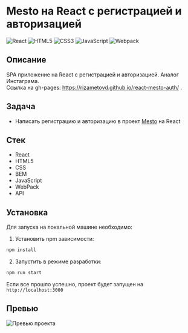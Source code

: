 # Mesto на React с регистрацией и авторизацией

![React](https://img.shields.io/badge/-React-f09128?logo=react&logoColor=white)
![HTML5](https://img.shields.io/badge/-HTML5-f09128?logo=html5&logoColor=white)
![CSS3](https://img.shields.io/badge/-CSS3-f09128?logo=css3&logoColor=white)
![JavaScript](https://img.shields.io/badge/-JavaScript-f09128?logo=javaScript&logoColor=white)
![Webpack](https://img.shields.io/badge/-Webpack-f09128?logo=webpack&logoColor=white)

## Описание
SPA приложение на React с регистрацией и авторизацией. Аналог Инстаграма.</br>
Ссылка на gh-pages: https://rizametovd.github.io/react-mesto-auth/ .

## Задача
* Написать регистрацию и авторизацию в проект [Mesto](https://github.com/rizametovd/mesto-react) на React

## Стек
* React
* HTML5
* CSS
* BEM
* JavaScript
* WebPack
* API

## Установка
Для запуска на локальной машине необходимо:</br>
1. Установить npm зависимости:</br>
```sh
npm install
```
2. Запустить в режиме разработки:</br>
```sh
npm run start
```
Если все прошло успешно, проект будет запущен на `http://localhost:3000`

## Превью
![Превью проекта](./public/preview.gif)